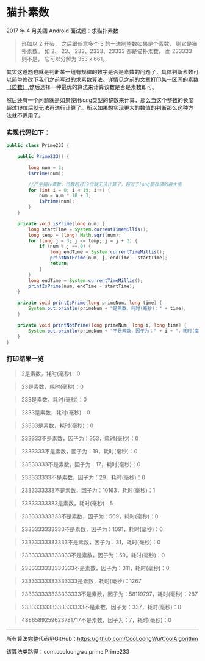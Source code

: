 # 猫扑素数

2017 年 4 月美团 Android 面试题：求猫扑素数

> 形如以 2 开头， 之后跟任意多个 3 的十进制整数如果是个素数， 则它是猫扑素数。
如 2、 23、 233、2333、23333 都是猫扑素数， 而 233333 则不是，
它可以分解为 353 x 661。

其实这道题也就是判断某一组有规律的数字是否是素数的问题了，具体判断素数可以简单修改下我们之前写过的求素数算法。详情见之前的文章[打印某一区间的素数（质数）](http://blog.csdn.net/u010976213/article/details/72146299),然后选择一种最优的算法来计算该数是否是素数即可。

然后还有一个问题就是如果使用*long*类型的整数来计算，那么当这个整数的长度超过19位后就无法再进行计算了。所以如果想实现更大的数值的判断那么这种方法就不适用了。

### 实现代码如下：
```java
public class Prime233 {

    public Prime233() {

        long num = 2;
        isPrime(num);

        //产生猫扑素数，位数超过19位就无法计算了，超过了long能存储的最大值
        for (int i = 0; i < 19; i++) {
            num = num * 10 + 3;
            isPrime(num);
        }
    }

    private void isPrime(long num) {
        long startTime = System.currentTimeMillis();
        long temp = (long) Math.sqrt(num);
        for (long j = 3; j <= temp; j = j + 2) {
            if (num % j == 0) {
                long endTime = System.currentTimeMillis();
                printNotPrime(num, j, endTime - startTime);
                return;
            }
        }
        long endTime = System.currentTimeMillis();
        printIsPrime(num, endTime - startTime);
    }

    private void printIsPrime(long primeNum, long time) {
        System.out.println(primeNum + "是素数，耗时(毫秒)：" + time);
    }

    private void printNotPrime(long primeNum, long i, long time) {
        System.out.println(primeNum + "不是素数，因子为：" + i + "，耗时(毫秒)：" + time);
    }
}
```

### 打印结果一览
> 2是素数，耗时(毫秒)：0

> 23是素数，耗时(毫秒)：0

> 233是素数，耗时(毫秒)：0

> 2333是素数，耗时(毫秒)：0

> 23333是素数，耗时(毫秒)：0

> 233333不是素数，因子为：353，耗时(毫秒)：0

> 2333333不是素数，因子为：19，耗时(毫秒)：0

> 23333333不是素数，因子为：17，耗时(毫秒)：0

> 233333333不是素数，因子为：29，耗时(毫秒)：0

> 2333333333不是素数，因子为：10163，耗时(毫秒)：1

> 23333333333是素数，耗时(毫秒)：5

> 233333333333不是素数，因子为：569，耗时(毫秒)：0

> 2333333333333不是素数，因子为：1091，耗时(毫秒)：0

> 23333333333333不是素数，因子为：31，耗时(毫秒)：0

> 233333333333333不是素数，因子为：59，耗时(毫秒)：0

> 2333333333333333不是素数，因子为：311，耗时(毫秒)：0

> 23333333333333333是素数，耗时(毫秒)：1267

> 233333333333333333不是素数，因子为：58119797，耗时(毫秒)：287

> 2333333333333333333不是素数，因子为：337，耗时(毫秒)：0

> 4886589259623781717不是素数，因子为：7，耗时(毫秒)：0


------
所有算法完整代码见GitHub：https://github.com/CooLoongWu/CoolAlgorithm

该算法类路径：com.cooloongwu.prime.Prime233